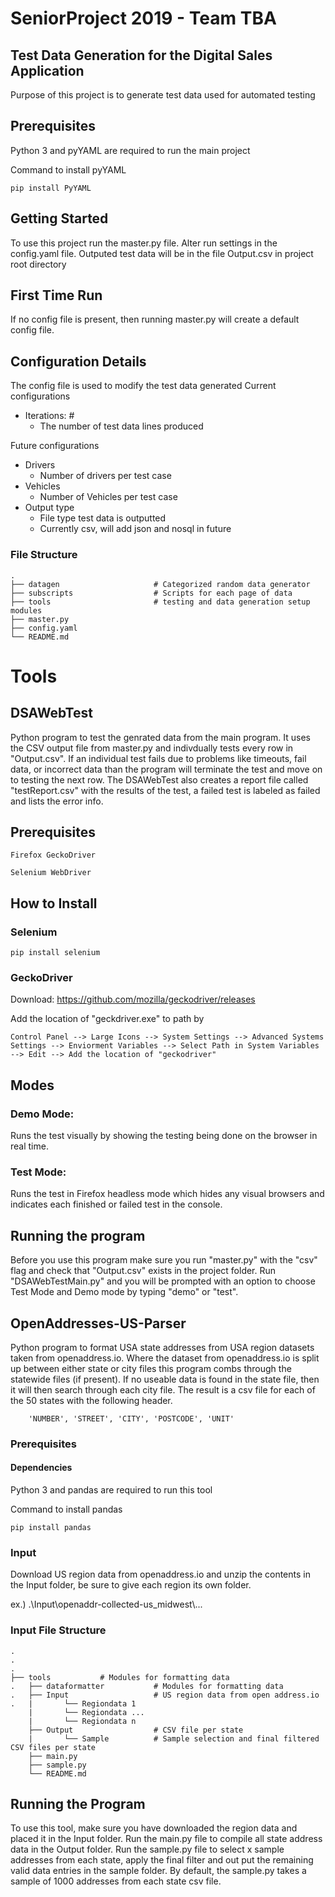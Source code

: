 # SeniorProject 2019 - Team TBA
## Test Data Generation for the Digital Sales Application
Purpose of this project is to generate test data used for automated testing

## Prerequisites

Python 3 and pyYAML are required to run the main project

Command to install pyYAML
```
pip install PyYAML
```

## Getting Started

To use this project run the master.py file. Alter run settings in the config.yaml file.  Outputed test data will be in the file Output.csv in project root directory 

## First Time Run

If no config file is present, then running master.py will create a default config file.

## Configuration Details

The config file is used to modify the test data generated
Current configurations
- Iterations: #
    - The number of test data lines produced

Future configurations
- Drivers
    - Number of drivers per test case
- Vehicles
    - Number of Vehicles per test case
- Output type
    - File type test data is outputted
    - Currently csv, will add json and nosql in future

### File Structure
    .
    ├── datagen                     # Categorized random data generator
    ├── subscripts                  # Scripts for each page of data
    ├── tools                       # testing and data generation setup modules
    ├── master.py
    ├── config.yaml
    └── README.md


# Tools
## DSAWebTest
Python program to test the genrated data from the main program. It uses the CSV output file from master.py and indivdually tests every row in "Output.csv". If an individual test fails due to problems like timeouts, fail data, or incorrect data than the program will terminate the test and move on to testing the next row. The DSAWebTest also creates a report file called "testReport.csv" with the results of the test, a failed test is labeled as failed and lists the error info.

## Prerequisites
```
Firefox GeckoDriver

Selenium WebDriver
```
## How to Install

### Selenium
```
pip install selenium
```
### GeckoDriver

Download:
https://github.com/mozilla/geckodriver/releases

Add the location of "geckdriver.exe" to path by
```
Control Panel --> Large Icons --> System Settings --> Advanced Systems Settings --> Enviorment Variables --> Select Path in System Variables --> Edit --> Add the location of "geckodriver"
```
## Modes

### Demo Mode:
 Runs the test visually by showing the testing being done on the browser in real time. 

### Test Mode: 
Runs the test in Firefox headless mode which hides any visual browsers and indicates each finished or failed test in the console.

## Running the program
Before you use this program make sure you run "master.py" with the "csv" flag and check that "Output.csv" exists in the project folder. Run "DSAWebTestMain.py" and you will be prompted with an option to choose Test Mode and Demo mode by typing "demo" or "test".


## OpenAddresses-US-Parser
Python program to format USA state addresses from USA region datasets taken from openaddress.io. Where the dataset from openaddress.io is split up between either state or city files this program combs through the statewide files (if present).  If no useable data is found in the state file, then it will then search through each city file.  The result is a csv file for each of the 50 states with the following header.  
```
    'NUMBER', 'STREET', 'CITY', 'POSTCODE', 'UNIT'
```

### Prerequisites

#### Dependencies
Python 3 and pandas are required to run this tool

Command to install pandas
```
pip install pandas
```
### Input
Download US region data from openaddress.io and unzip the contents in the Input folder, be sure to give each region its own folder.

ex.) .\\Input\\openaddr-collected-us_midwest\\...

### Input File Structure
    .
    .
    .
    ├── tools           # Modules for formatting data
    .   ├── dataformatter           # Modules for formatting data
    .   ├── Input                   # US region data from open address.io
    .   |       └── Regiondata 1
        |       └── Regiondata ...
        |       └── Regiondata n
        ├── Output                  # CSV file per state
        |       └── Sample          # Sample selection and final filtered CSV files per state
        ├── main.py
        ├── sample.py
        └── README.md


## Running the Program

To use this tool, make sure you have downloaded the region data and placed it in the Input folder.  Run the main.py file to compile all state address data in the Output folder.  Run the sample.py file to select x sample addresses from each state, apply the final filter and out put the remaining valid data entries in the sample folder.  By default, the sample.py takes a sample of 1000 addresses from each state csv file.

